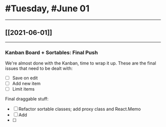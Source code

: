 # #Tuesday, #June 01
---

## [[2021-06-01]]

---

### Kanban Board + Sortables: Final Push

We're almost done with the Kanban, time to wrap it up. These are the final issues that need to be dealt with:

- [ ] Save on edit
- [ ] Add new item
- [ ] Limit items

Final draggable stuff:

- [ ] Refactor sortable classes; add proxy class and React.Memo
- [ ] Add 
- [ ] 

